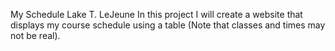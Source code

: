 My Schedule
Lake T. LeJeune
  In this project I will create a website that displays my course schedule using a table (Note that classes and times may not be real).
